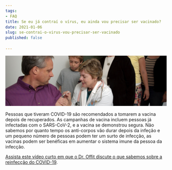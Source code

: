 ```yaml
---
tags:
- FAQ
title: Se eu já contraí o vírus, eu ainda vou precisar ser vacinado?
date: 2021-01-06
slug: se-contrai-o-virus-vou-precisar-ser-vacinado
published: false

---
```

![](/take-vaccine-after-infected.jpg)

Pessoas que tiveram COVID-19 são recomendados a tomarem a vacina depois de recuperados. As campanhas de vacina incluem pessoas já infectadas com o SARS-CoV-2, e a vacina se demonstrou segura. Não sabemos por quanto tempo os anti-corpos vão durar depois da infeção e um pequeno número de pessoas podem ter um surto de infecção, as vacinas podem ser benéficas em aumentar o sistema imune da pessoa da infecção.

[Assista este vídeo curto em que o Dr. Offit discute o que sabemos sobre a reinfecção do COVID-19](https://www.chop.edu/centers-programs/vaccine-education-center/video/are-reinfections-covid-19-possible "Vídeo sobre a reinfecção do COVID-19").